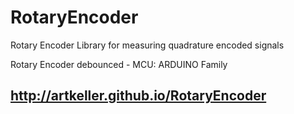 # RotaryEncoder

Rotary Encoder Library for measuring quadrature encoded signals

Rotary Encoder debounced - MCU: ARDUINO Family

## http://artkeller.github.io/RotaryEncoder
